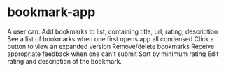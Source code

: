 # bookmark-app
A user can:
  Add bookmarks to list, containing 
    title, url, rating, description
  See a list of bookmarks when one first opens app
    all condensed
  Click a button to view an expanded version
  Remove/delete bookmarks
  Receive appropriate feedback when one can't submit
  Sort by minimum rating
  Edit rating and description of the bookmark.
  
